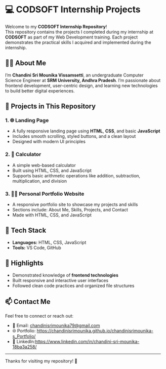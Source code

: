 # 💻 CODSOFT Internship Projects

Welcome to my **CODSOFT Internship Repository**!  
This repository contains the projects I completed during my internship at **CODSOFT** as part of my Web Development training. Each project demonstrates the practical skills I acquired and implemented during the internship.

## 👩‍💻 About Me

I’m **Chandini Sri Mounika Vissamsetti**, an undergraduate Computer Science Engineer at **SRM University, Andhra Pradesh**. I’m passionate about frontend development, user-centric design, and learning new technologies to build better digital experiences.

## 📁 Projects in This Repository

### 1. 🌐 Landing Page
- A fully responsive landing page using **HTML**, **CSS**, and basic **JavaScript**
- Includes smooth scrolling, styled buttons, and a clean layout
- Designed with modern UI principles

### 2. 🔢 Calculator
- A simple web-based calculator
- Built using HTML, CSS, and JavaScript
- Supports basic arithmetic operations like addition, subtraction, multiplication, and division

### 3. 🧑‍🎨 Personal Portfolio Website
- A responsive portfolio site to showcase my projects and skills
- Sections include: About Me, Skills, Projects, and Contact
- Made with HTML, CSS, and JavaScript

## 🔧 Tech Stack

- **Languages:** HTML, CSS, JavaScript
- **Tools:** VS Code, GitHub

## 📌 Highlights

- Demonstrated knowledge of **frontend technologies**
- Built responsive and interactive user interfaces
- Followed clean code practices and organized file structures

## 📫 Contact Me

Feel free to connect or reach out:

- 📧 Email: chandinisrimounika79@gmail.com
- 🌐 Portfolio: https://chandinisrimounika.github.io/chandinisrimounika-s_Portfolio/
- 🔗 LinkedIn:https://www.linkedin.com/in/chandini-sri-mounika-18ba3a258/

---

Thanks for visiting my repository! 🌟  
